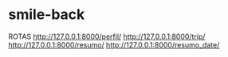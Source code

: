 # smile-back
 
ROTAS
http://127.0.0.1:8000/perfil/
http://127.0.0.1:8000/trip/
http://127.0.0.1:8000/resumo/
http://127.0.0.1:8000/resumo_date/
